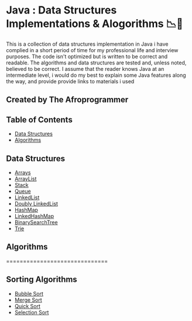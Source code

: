 Java : Data Structures Implementations & Alogorithms :chart_with_downwards_trend::arrows_counterclockwise:
==============================

This is a collection of data structures implementation in Java i have complied in a short period of time for my professional life and interview purposes. The code isn't optimized but is written to be correct and readable. The algorithms and data structures are tested and, unless noted, believed to be correct.
I assume that the reader knows Java at an intermediate level, i would do my best to explain some Java features along the way, and provide provide links to materials i used

## Created by The Afroprogrammer

## Table of Contents
- [Data Structures](#data-structures)
- [Algorithms](#algorithms)

## Data Structures
* [Arrays](https://github.com/Afroprogrammer/Java-Data-Strucures-Implementation/blob/master/src/main/java/dataStructures/Arrays/AnArray.java)
* [ArrayList](https://github.com/Afroprogrammer/Java-Data-Strucures-Implementation/tree/master/src/main/java/dataStructures/ArrayList)
* [Stack](https://github.com/Afroprogrammer/Java-Data-Strucures-Implementation/blob/master/src/main/java/dataStructures/Stack/MyStack.java)
* [Queue](https://github.com/Afroprogrammer/Java-Data-Strucures-Implementation/blob/master/src/main/java/dataStructures/Queue/MyQueue.java)
* [LinkedList](https://github.com/Afroprogrammer/Java-Data-Strucures-Implementation/blob/master/src/main/java/dataStructures/singlyLinkedList/LinkedList.java)
* [Doubly LinkedList](https://github.com/Afroprogrammer/Java-Data-Strucures-Implementation/blob/master/src/main/java/dataStructures/DoublyLinkedList/DoublyLinkedList.java)
* [HashMap](https://github.com/Afroprogrammer/Java-Data-Strucures-Implementation/blob/master/src/main/java/dataStructures/HashMaps/Hashmap.java)
* [LinkedHashMap](https://github.com/Afroprogrammer/Java-Data-Strucures-Implementation/blob/master/src/main/java/dataStructures/HashMaps/LinkedHashMap.java)
* [BinarySearchTree](https://github.com/Afroprogrammer/Java-Data-StrucuresImplementation/blob/master/src/main/java/dataStructures/BinarySearchTree/BinarySearchTree.java)
* [Trie](https://github.com/Afroprogrammer/Java-Data-Strucures-Implementation/blob/master/src/main/java/dataStructures/Trie/Trie.java)

## Algorithms
==============================
## Sorting Algorithms
* [Bubble Sort](https://github.com/Afroprogrammer/Java-Data-Strucures-Implementation/blob/master/src/main/java/SearchingAlgorithm/BubbleSort/BubbleSort.java)
* [Merge Sort](https://github.com/Afroprogrammer/Java-Data-Strucures-Implementation/blob/master/src/main/java/SearchingAlgorithm/MergeSort/MergeSort.java)
* [Quick Sort](https://github.com/Afroprogrammer/Java-Data-Strucures-Implementation/blob/master/src/main/java/SearchingAlgorithm/QuickSort/QuickSort.java)
* [Selection Sort](https://github.com/Afroprogrammer/Java-Data-Strucures-Implementation/tree/master/src/main/java/SearchingAlgorithm/SelectionSort)
